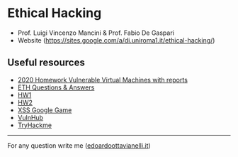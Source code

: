 # Ethical Hacking

- Prof. Luigi Vincenzo Mancini & Prof. Fabio De Gaspari
- Website (https://sites.google.com/a/di.uniroma1.it/ethical-hacking/)

## Useful resources

- [2020 Homework Vulnerable Virtual Machines with reports](https://github.com/FuocomanSap/ExploitableMachine)
- [ETH Questions & Answers](https://github.com/edoardottt/MSc-CyberSecurity-Sapienza/tree/main/Ethical-Hacking/ETH_Q%26A)
- [HW1](https://github.com/edoardottt/MSc-CyberSecurity-Sapienza/tree/main/Ethical-Hacking/HW1)
- [HW2](https://github.com/edoardottt/MSc-CyberSecurity-Sapienza/tree/main/Ethical-Hacking/HW2)
- [XSS Google Game](https://xss-game.appspot.com/)
- [VulnHub](https://www.vulnhub.com/)
- [TryHackme](https://tryhackme.com/)

---------

For any question write me ([edoardoottavianelli.it](https://www.edoardoottavianelli.it/))
